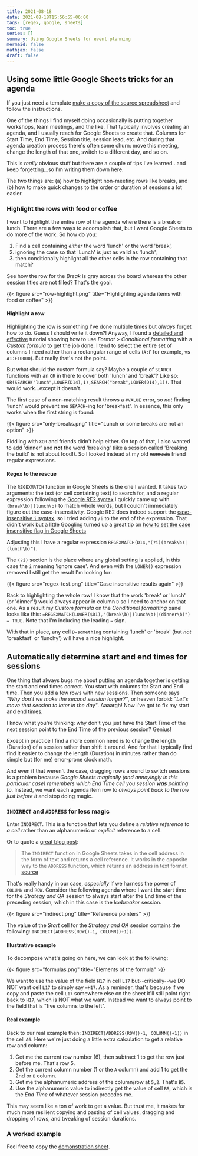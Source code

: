 ```yaml
---
title: 2021-08-18
date: 2021-08-18T15:56:55-06:00
tags: [regex, google, sheets]
toc: true
series: []
summary: Using Google Sheets for event planning
mermaid: false
mathjax: false
draft: false
---
```


## Using some little Google Sheets tricks for an agenda

If you just need a template [make a copy of the source spreadsheet](https://docs.google.com/spreadsheets/d/1WXxGTW1laZzyY_jJKNZTuhUE5Y6v59tPY9WXg9KDHx8/edit?usp=sharing) and follow the instructions.

One of the things I find myself doing occasionally is putting together workshops, team meetings, and the like.
That typically involves creating an agenda, and I usually reach for Google Sheets to create that.
Columns for Start Time, End Time, Session title, session lead, etc.
And during that agenda creation process there's often some churn: move this meeting, change the length of that one, switch to a different day, and so on.

This is _really_ obvious stuff but there are a couple of tips I've learned...and keep forgetting...so I'm writing them down here.

The two things are: (a) how to highlight non-meeting rows like breaks, and (b) how to make quick changes to the order or duration of sessions a lot easier.

### Highlight the rows with food or coffee

I want to highlight the entire row of the agenda where there is a break or lunch.
There are a few ways to accomplish that, but I want Google Sheets to do more of the work.
So how do you:

1. Find a cell containing _either_ the word 'lunch' or the word 'break',
1. ignoring the case so that 'Lunch' is just as valid as 'lunch',
1. then conditionally highlight all the other cells in the row containing that match?

See how the row for the _Break_ is gray across the board whereas the other session titles are not filled?
That's the goal.

{{< figure src="row-highlight.png" title="Highlighting agenda items with food or coffee" >}}

#### Highlight a row

Highlighting the row is something I've done multiple times but _always_ forget how to do.
Guess I should write it down?!
Anyway, I found a [detailed and effective](https://www.benlcollins.com/spreadsheets/conditional-formatting-entire-row/) tutorial showing how to use _Format > Conditional formatting_ with a _Custom formula_ to get the job done.
I tend to select the entire set of columns I need rather than a rectangular range of cells (`A:F` for example, vs `A1:F10000`).
But really that's not the point.

But what should the custom formula say? Maybe a couple of `SEARCH` functions with an `OR` in there to cover both 'lunch' and 'break'?
Like so: `OR(SEARCH("lunch",LOWER(D14),1),SEARCH("break",LOWER(D14),1))`.
That would work...except it doesn't.

The first case of a non-matching result throws a `#VALUE` error, so _not_ finding 'lunch' would prevent me `SEARCH`-ing for 'breakfast'.
In essence, this only works when the first string is found:

{{< figure src="only-breaks.png" title="Lunch or some breaks are not an option" >}}

Fiddling with `XOR` and friends didn't help either.
On top of that, I also wanted to add 'dinner' and **not** the word 'breaking' (like a session called 'Breaking the build' is not about food!).
So I looked instead at my old ~~nemesis~~ friend regular expressions.

#### Regex to the rescue

The `REGEXMATCH` function in Google Sheets is the one I wanted.
It takes two arguments: the text (or cell containing text) to search for, and a regular expression following the [Google RE2 syntax](https://github.com/google/re2/)
I quickly came up with `(break\b)|(lunch\b)` to match whole words, but I couldn't immediately figure out the case-insensitivity. 
Google RE2 does indeed support the [case-insensitive `i` syntax](https://github.com/google/re2/blob/main/doc/syntax.txt#L66), so I tried adding `/i` to the end of the expression.
That didn't work but a little Googling turned up a great tip on [how to set the case insensitive flag in Google Sheets](https://stackoverflow.com/a/24645121)

Adjusting this I have a regular expression `REGEXMATCH(D14,"(?i)(break\b)|(lunch\b)")`.

The `(?i)` section is the place where any global setting is applied, in this case the `i` meaning 'ignore case'.
And even with the `LOWER()` expression removed I still get the result I'm looking for:

{{< figure src="regex-test.png" title="Case insensitive results again" >}}

Back to highlighting the whole row!
I know that the work 'break' or 'lunch' (or 'dinner'!) would always appear in column `D` so I need to anchor on that one.
As a result my _Custom formula_ on the _Conditional formatting_ panel looks like this: `=REGEXMATCH(LOWER($D1),"(break\b)|(lunch\b)|(dinner\b)") = TRUE`. Note that I'm including the leading `=` sign.

With that in place, any cell `D-something` containing 'lunch' or 'break' (but *not* 'breakfast' or 'lunchy') will have a nice highlight.

## Automatically determine start and end times for sessions

One thing that always bugs me about putting an agenda together is getting the start and end times correct.
You start with columns for Start and End time.
Then you add a few rows with new sessions.
Then someone says _"Why don't we make the second session longer?"_, or heaven forbid: _"Let's move that session to later in the day"_.
Aaaargh! Now I've got to fix my start and end times.

I know what you're thinking: why don't you just have the Start Time of the next session point to the End Time of the previous session?
Genius!



Except in practice I find a more common need is to change the length (Duration) of a session rather than shift it around.
And for that I typically find find it easier to change the length (Duration) in minutes rather than do simple but (for me) error-prone clock math.

And even if that weren't the case, dragging rows around to switch sessions is a problem because _Google Sheets magically (and annoyingly in this particular case) remembers which End Time cell you session **was** pointing to_.
Instead, we want each agenda item row to _always point back to the row just before it_ and stop doing magic.

### `INDIRECT` and `ADDRESS` for less magic

Enter `INDIRECT`.
This is a function that lets you define a _relative reference to a cell_ rather than an alphanumeric or _explicit_ reference to a cell.

Or to quote a [great blog post](https://blog.sheetgo.com/google-sheets-formulas/indirect-formula-google-sheets/):

> The `INDIRECT` function in Google Sheets takes in the cell address in the form of text and returns a cell reference. It works in the opposite way to the `ADDRESS` function, which returns an address in text format. [source](https://blog.sheetgo.com/google-sheets-formulas/indirect-formula-google-sheets/)

That's really handy in our case, _especially_ if we harness the power of `COLUMN` and `ROW`.
Consider the following agenda where I want the start time for the _Strategy and QA_ session to always start after the End time of the preceding session, which in this case is the _Icebreaker_ session.

{{< figure src="indirect.png" title="Reference pointers" >}}

The value of the _Start_ cell for the _Strategy and QA_ session contains the following: `INDIRECT(ADDRESS(ROW()-1, COLUMN()+1))`.

#### Illustrative example

To decompose what's going on here, we can look at the following:

{{< figure src="formulas.png" title="Elements of the formula" >}}

We want to use the value of the field `H17` in cell `L17` but--critically--we DO NOT want cell `L17` to simply say `=H17`.
As a reminder, that's because if we copy and paste the cell `L17` somewhere else on the sheet it'll still point right back to `H17`, which is NOT what we want.
Instead we want to always point to the field that is "five columns to the left".

#### Real example

Back to our real example then: `INDIRECT(ADDRESS(ROW()-1, COLUMN()+1))` in the cell `A6`.
Here we're just doing a little extra calculation to get a relative row and column:

1. Get me the current row number (6), then subtract 1 to get the row just before me. That's row 5.
1. Get the current column number (1 or the `A` column) and add 1 to get the 2nd or `B` column.
1. Get me the alphanumeric address of the column/row at `5,2`. That's `B5`.
1. Use the alphanumeric value to indirectly get the value of cell `B5`, which is the _End Time_ of whatever session precedes me.

This may seem like a ton of work to get a value.
But trust me, it makes for much more resilient copying and pasting of cell values, dragging and dropping of rows, and tweaking of session durations.

### A worked example

Feel free to copy the [demonstration sheet](https://docs.google.com/spreadsheets/d/1WXxGTW1laZzyY_jJKNZTuhUE5Y6v59tPY9WXg9KDHx8/edit?usp=sharing).
